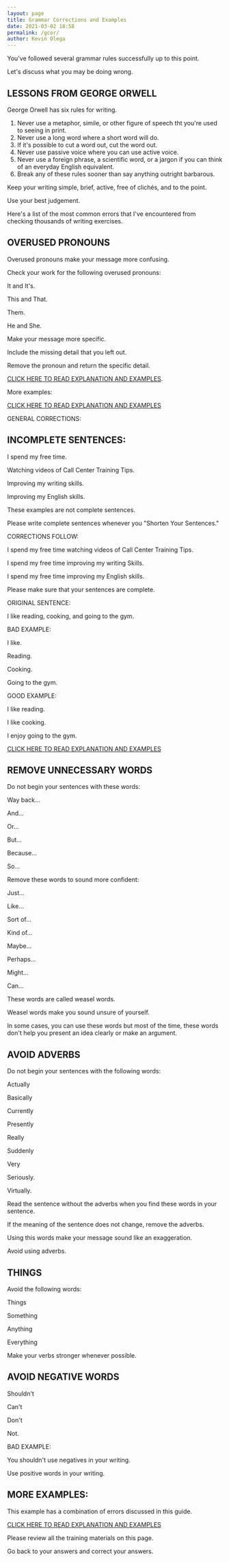 ```yaml
--- 
layout: page
title: Grammar Corrections and Examples
date: 2021-03-02 18:58
permalink: /gcor/ 
author: Kevin Olega 
--- 
```

You've followed several grammar rules successfully up to this point.

Let's discuss what you may be doing wrong.

## LESSONS FROM GEORGE ORWELL

George Orwell has six rules for writing.

1. Never use a metaphor, simile, or other figure of speech tht you're used to seeing in print.
2. Never use a long word where a short word will do.
3. If it's possible to cut a word out, cut the word out.
4. Never use passive voice where you can use active voice.
5. Never use a foreign phrase, a scientific word, or a jargon if you can think of an everyday English equivalent.
6. Break any of these rules sooner than say anything outright barbarous.

Keep your writing simple, brief, active, free of clichés, and to the point.

Use your best judgement.

Here's a list of the most common errors that I've encountered from checking thousands of writing exercises.

## OVERUSED PRONOUNS

Overused pronouns make your message more confusing.

Check your work for the following overused pronouns:

It and It's.

This and That.

Them.

He and She.

Make your message more specific.

Include the missing detail that you left out.

Remove the pronoun and return the specific detail.

[CLICK HERE TO READ EXPLANATION AND EXAMPLES](https://docs.google.com/document/d/1E_1W0ZMyDmbzfOhxWZoEH2XDtnBuNe67vRU775EG5SU/edit?usp=sharing).

More examples:

[CLICK HERE TO READ EXPLANATION AND EXAMPLES](https://docs.google.com/document/d/1z9Mu65LeSu2R7sPbBd1y20W7L_zYkGMNA4k0JPe-3No/edit?usp=sharing)

GENERAL CORRECTIONS:

## INCOMPLETE SENTENCES:

I spend my free time.

Watching videos of Call Center Training Tips.

Improving my writing skills.

Improving my English skills.

These examples are not complete sentences.

Please write complete sentences whenever you "Shorten Your Sentences."

CORRECTIONS FOLLOW:

I spend my free time watching videos of Call Center Training Tips.

I spend my free time improving my writing Skills.

I spend my free time improving my English skills.

Please make sure that your sentences are complete.

ORIGINAL SENTENCE:

I like reading, cooking, and going to the gym.

BAD EXAMPLE:

I like.

Reading.

Cooking.

Going to the gym.


GOOD EXAMPLE:

I like reading.

I like cooking.

I enjoy going to the gym.

[CLICK HERE TO READ EXPLANATION AND EXAMPLES](https://docs.google.com/document/d/1cFMf_3UvyDQDk0o5Y8oIlFzMxGrm-Tm_nVPRJcljYYM/edit?usp=sharing)

## REMOVE UNNECESSARY WORDS

Do not begin your sentences with these words:

Way back...

And...

Or...

But...

Because...

So...


Remove these words to sound more confident:

Just...

Like...

Sort of...

Kind of...

Maybe...

Perhaps...

Might...

Can...

These words are called weasel words.

Weasel words make you sound unsure of yourself.

In some cases, you can use these words but most of the time, these words don't help you present an idea clearly or make an argument.


## AVOID ADVERBS

Do not begin your sentences with the following words:

Actually

Basically

Currently

Presently

Really

Suddenly

Very

Seriously.

Virtually.

Read the sentence without the adverbs when you find these words in your sentence. 

If the meaning of the sentence does not change, remove the adverbs.

Using this words make your message sound like an exaggeration.

Avoid using adverbs.

## THINGS

Avoid the following words:

Things

Something

Anything

Everything

Make your verbs stronger whenever possible.

## AVOID NEGATIVE WORDS

Shouldn't

Can't 

Don't

Not.

BAD EXAMPLE:

You shouldn't use negatives in your writing.

Use positive words in your writing.

## MORE EXAMPLES:

This example has a combination of errors discussed in this guide.

[CLICK HERE TO READ EXPLANATION AND EXAMPLES](https://docs.google.com/document/d/1kru_Zy18eXuK0_tp9Q6jRMIBFUIk4qr4e_YKcvZfY6s/edit?usp=sharing)


Please review all the training materials on this page.

Go back to your answers and correct your answers.

